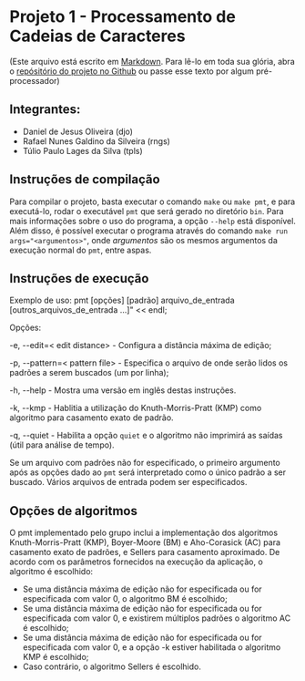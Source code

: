 # Projeto 1 - Processamento de Cadeias de Caracteres

(Este arquivo está escrito em [Markdown](https://daringfireball.net/projects/markdown/syntax#link). Para lê-lo em toda sua glória, abra o [repósitório do projeto no Github](https://github.com/tuliolages/pmt) ou passe esse texto por algum pré-processador)

## Integrantes:
- Daniel de Jesus Oliveira (djo)
- Rafael Nunes Galdino da Silveira (rngs)
- Túlio Paulo Lages da Silva (tpls)

## Instruções de compilação
Para compilar o projeto, basta executar o comando `make` ou `make pmt`, e para executá-lo, rodar o executável `pmt` que será gerado no diretório `bin`. Para mais informações sobre o uso do programa, a opção `--help` está disponível. Além disso, é possível executar o programa através do comando `make run args="<argumentos>"`, onde *argumentos* são os mesmos argumentos da execução normal do `pmt`, entre aspas.

## Instruções de execução
Exemplo de uso: pmt [opções] [padrão] arquivo_de_entrada [outros_arquivos_de_entrada ...]" << endl;

Opções:


-e, --edit=< edit distance> - Configura a distância máxima de edição;

-p, --pattern=< pattern file> - Especifica o arquivo de onde serão lidos os padrões a serem buscados (um por linha);

-h, --help - Mostra uma versão em inglês destas instruções.

-k, --kmp - Hablitia a utilização do Knuth-Morris-Pratt (KMP) como algoritmo para casamento exato de padrão.

-q, --quiet - Habilita a opção `quiet` e o algoritmo não imprimirá as saídas (útil para análise de tempo).

Se um arquivo com padrões não for especificado, o primeiro argumento após as opções dado ao `pmt` será interpretado como o único padrão a ser buscado. Vários arquivos de entrada podem ser especificados.

## Opções de algoritmos

O pmt implementado pelo grupo inclui a implementação dos algoritmos Knuth-Morris-Pratt (KMP),  Boyer-Moore (BM) e Aho-Corasick (AC) para casamento exato de padrões, e Sellers para casamento aproximado. De acordo com os parâmetros fornecidos na execução da aplicação, o algoritmo é escolhido:

- Se uma distância máxima de edição não for especificada ou for especificada com valor 0, o algoritmo BM é escolhido;
- Se uma distância máxima de edição não for especificada ou for especificada com valor 0, e existirem múltiplos padrões o algoritmo AC é escolhido;
- Se uma distância máxima de edição não for especificada ou for especificada com valor 0, e a opção -k estiver habilitada o algoritmo KMP é escolhido;
- Caso contrário, o algoritmo Sellers é escolhido.
